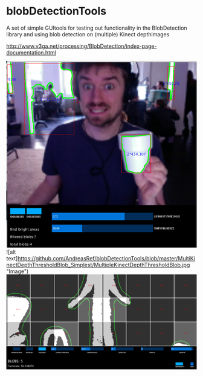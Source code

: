 # blobDetectionTools
A set of simple GUItools for testing out functionality in the BlobDetection library and using blob detection on (multiple) Kinect depthimages


http://www.v3ga.net/processing/BlobDetection/index-page-documentation.html


![alt text](https://github.com/AndreasRef/blobDetectionTools/blob/master/ScreenShot.jpg "Image")
![alt text]https://github.com/AndreasRef/blobDetectionTools/blob/master/MultiKinectDepthThresholdBlob_Simplest/MultipleKinectDepthThresholdBlob.jpg "Image")
![alt text](https://github.com/AndreasRef/blobDetectionTools/blob/master/MultiKinectDepthThresholdButtons/Screen%20Shot%202016-03-23%20at%2017.15.57.png "Image")
